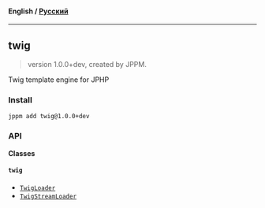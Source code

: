 #### **English** / [Русский](README.ru.md)

---

## twig
> version 1.0.0+dev, created by JPPM.

Twig template engine for JPHP

### Install
```
jppm add twig@1.0.0+dev
```

### API
**Classes**

#### `twig`

- [`TwigLoader`](https://github.com/jphp-group/twig/blob/master/api-docs/classes/twig/TwigLoader.md)
- [`TwigStreamLoader`](https://github.com/jphp-group/twig/blob/master/api-docs/classes/twig/TwigStreamLoader.md)